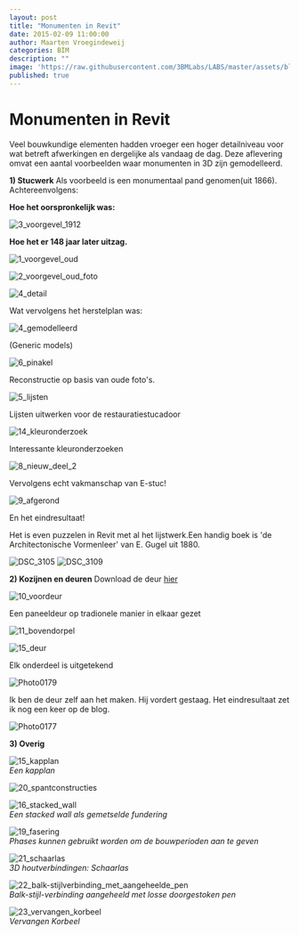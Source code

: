 ```yaml
---
layout: post
title: "Monumenten in Revit"
date: 2015-02-09 11:00:00
author: Maarten Vroegindeweij
categories: BIM
description: ""
image: 'https://raw.githubusercontent.com/3BMLabs/LABS/master/assets/blog_assets/2015-02-09/3_voorgevel_1912.png'
published: true
---
```


# Monumenten in Revit

Veel bouwkundige elementen hadden vroeger een hoger detailniveau voor wat betreft afwerkingen en dergelijke als vandaag de dag. Deze aflevering omvat een aantal voorbeelden waar monumenten in 3D zijn gemodelleerd.

**1) Stucwerk**
Als voorbeeld is een monumentaal pand genomen(uit 1866). Achtereenvolgens:

**Hoe het oorspronkelijk was:**

![3_voorgevel_1912](https://raw.githubusercontent.com/3BMLabs/LABS/master/assets/blog_assets/2015-02-09/3_voorgevel_1912.png)

**Hoe het er 148 jaar later uitzag.**

![1_voorgevel_oud](https://raw.githubusercontent.com/3BMLabs/LABS/master/assets/blog_assets/2015-02-09/1_voorgevel_oud.png)

![2_voorgevel_oud_foto](https://raw.githubusercontent.com/3BMLabs/LABS/master/assets/blog_assets/2015-02-09/2_voorgevel_oud_foto.png)

![4_detail](https://raw.githubusercontent.com/3BMLabs/LABS/master/assets/blog_assets/2015-02-09/4_detail.png)

Wat vervolgens het herstelplan was:

![4_gemodelleerd](https://raw.githubusercontent.com/3BMLabs/LABS/master/assets/blog_assets/2015-02-09/4_gemodelleerd.png)

(Generic models)

![6_pinakel](https://raw.githubusercontent.com/3BMLabs/LABS/master/assets/blog_assets/2015-02-09/6_pinakel.png)

Reconstructie op basis van oude foto's.

![5_lijsten](https://raw.githubusercontent.com/3BMLabs/LABS/master/assets/blog_assets/2015-02-09/5_lijsten.png)

Lijsten uitwerken voor de restauratiestucadoor

![14_kleuronderzoek](https://raw.githubusercontent.com/3BMLabs/LABS/master/assets/blog_assets/2015-02-09/14_kleuronderzoek.png)

Interessante kleuronderzoeken

![8_nieuw_deel_2](https://raw.githubusercontent.com/3BMLabs/LABS/master/assets/blog_assets/2015-02-09/8_nieuw_deel_2.png)

Vervolgens echt vakmanschap van E-stuc!

![9_afgerond](https://raw.githubusercontent.com/3BMLabs/LABS/master/assets/blog_assets/2015-02-09/9_afgerond.png)

En het eindresultaat!

Het is even puzzelen in Revit met al het lijstwerk.Een handig boek is 'de Architectonische Vormenleer' van E. Gugel uit 1880.

![DSC_3105](https://raw.githubusercontent.com/3BMLabs/LABS/master/assets/blog_assets/2015-02-09/DSC_3105.JPG)
![DSC_3109](https://raw.githubusercontent.com/3BMLabs/LABS/master/assets/blog_assets/2015-02-09/DSC_3109.JPG)

**2) Kozijnen en deuren**
Download de deur [hier](http://www.3bm.cloud/dutchrevitblog/31_GM_paneeldeur.rfa)

![10_voordeur](https://raw.githubusercontent.com/3BMLabs/LABS/master/assets/blog_assets/2015-02-09/10_voordeur.png)

Een paneeldeur op tradionele manier in elkaar gezet

![11_bovendorpel](https://raw.githubusercontent.com/3BMLabs/LABS/master/assets/blog_assets/2015-02-09/11_bovendorpel.png)

![15_deur](https://raw.githubusercontent.com/3BMLabs/LABS/master/assets/blog_assets/2015-02-09/15_deur.png)

Elk onderdeel is uitgetekend

![Photo0179](https://raw.githubusercontent.com/3BMLabs/LABS/master/assets/blog_assets/2015-02-09/Photo0179.jpg)

Ik ben de deur zelf aan het maken. Hij vordert gestaag. Het eindresultaat zet ik nog een keer op de blog.

![Photo0177](https://raw.githubusercontent.com/3BMLabs/LABS/master/assets/blog_assets/2015-02-09/Photo0177.jpg)

**3) Overig**

![15_kapplan](https://raw.githubusercontent.com/3BMLabs/LABS/master/assets/blog_assets/2015-02-09/15_kapplan.png)<br>
*Een kapplan*

![20_spantconstructies](https://raw.githubusercontent.com/3BMLabs/LABS/master/assets/blog_assets/2015-02-09/20_spantconstructies.png)

![16_stacked_wall](https://raw.githubusercontent.com/3BMLabs/LABS/master/assets/blog_assets/2015-02-09/16_stacked_wall.png)<br>
*Een stacked wall als gemetselde fundering*

![19_fasering](https://raw.githubusercontent.com/3BMLabs/LABS/master/assets/blog_assets/2015-02-09/19_fasering.png)<br>
*Phases kunnen gebruikt worden om de bouwperioden aan te geven*

![21_schaarlas](https://raw.githubusercontent.com/3BMLabs/LABS/master/assets/blog_assets/2015-02-09/21_schaarlas.png)<br>
*3D houtverbindingen: Schaarlas*

![22_balk-stijlverbinding_met_aangeheelde_pen](https://raw.githubusercontent.com/3BMLabs/LABS/master/assets/blog_assets/2015-02-09/22_balk-stijlverbinding_met_aangeheelde_pen.png)<br>
*Balk-stijl-verbinding aangeheeld met losse doorgestoken pen*

![23_vervangen_korbeel](https://raw.githubusercontent.com/3BMLabs/LABS/master/assets/blog_assets/2015-02-09/23_vervangen_korbeel.png)<br>
*Vervangen Korbeel*